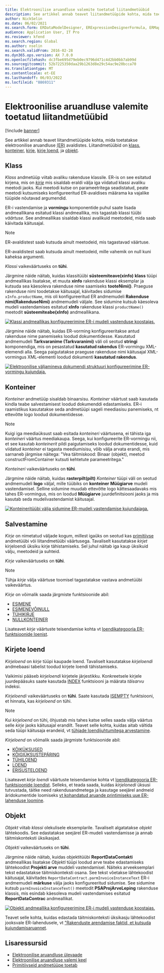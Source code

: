 ```yaml
---
title: Elektroonilise aruandluse valemite toetatud liitandmetüübid
description: See artikkel annab teavet liitandmetüüpide kohta, mida toetatakse elektroonilise aruandluse (ER) valemites.
author: NickSelin
ms.date: 06/02/2021
ms.search.form: ERDataModelDesigner, ERExpressionDesignerFormula, ERMappedFormatDesigner, ERModelMappingDesigner
audience: Application User, IT Pro
ms.reviewer: kfend
ms.search.region: Global
ms.author: nselin
ms.search.validFrom: 2016-02-28
ms.dyn365.ops.version: AX 7.0.0
ms.openlocfilehash: dc3fbe695d79eb0ec9796d471c4d2bb0bb7ab99d
ms.sourcegitcommit: 52b7225350daa29b1263d8e29c54ac9e20bcca70
ms.translationtype: MT
ms.contentlocale: et-EE
ms.lasthandoff: 06/03/2022
ms.locfileid: "8869311"
---
```

# <a name="supported-composite-data-types-for-electronic-reporting-formulas"></a>Elektroonilise aruandluse valemite toetatud liitandmetüübid

[!include [banner](../includes/banner.md)]

See artikkel annab teavet liitandmetüüpide kohta, mida toetatakse elektroonilise aruandluse [(ER)](general-electronic-reporting.md) avaldistes. Liitandmetüübid on [klass](#class), [konteiner](#container), [kirje](#record), [kirje loend](#record-list), ja [objekt](#object).

## <a name="class"></a><a name="class"></a>Klass

*Klass* andmetüüp viitab avaliku rakenduse klassile. ER-is on see esitatud kirjena, mis on [*kirje*](#record) mis sisaldab eraldi välja iga viidatud klassi avaliku meetodi jaoks. Kui meetodi kutse on parameetritega seadistatud, peate meetodi kutsumiseks konfigureeritud ER-avaldises määrama ka vajalike tüüpide nõutavad argumendid.

ER-i vastendamise ja **vormingu** komponentide puhul saate lisada andmeallikana esitatud klassi andmeallika, mis tagastab klassi tüübi *väärtuse*. See andmeallikas sisaldab klassi avalikuid meetodeid, mida saab käivitada käitusajal.

> [!NOTE]
> ER-avaldistest saab kutsuda ainult meetodeid, mis tagastavad väärtuse.
>
> ER-avaldistest saab kutsuda ainult meetodeid, mille vahemik on null kuni kaheksa argumenti.

*Klassi* vaikeväärtuseks on **tühi**.

Järgmine näide näitab, kuidas klassitüübi **süsteemiteave(xinfo)** **klass** tüüpi andmeallikas lisatakse, et muuta **xinfo** rakenduse klassi eksemplar ja kutsuda sea käesoleva rakenduse nime saamiseks **tooteNimi()**. Praeguse rakenduse nimi toodetakse käitusajal, käivitades sidumise `xInfo.productName`, mis oli konfigureeritud ER andmemudeli **Rakenduse nimi(RakenduseNimi)** andmemudeli väljale. See sidumine kutsub käesoleva mudeli vastendamises esitatud **xInfo** rakenduse klassi `productName()` meetodit **süsteemiteabe(xInfo)** andmeallikana.

[![Klassi andmeallikas konfigureerimine ER-i mudeli vastenduse koostajas.](./media/er-formula-supported-data-types-composite-class1.gif)](./media/er-formula-supported-data-types-composite-class1.gif)

Järgmine näide näitab, kuidas ER-vorming konfigureeritakse antud rakenduse nime panemiseks loodud dokumentidesse. Kasutatud andmemudeli **Tarkvaranime (Tarkvaranimi)** väli oli seotud **stringi** komponendiga, mis on pesastatud **kasutatud rakendus** ER-vormingu XML-elemendi alla. Seega paigutatakse praeguse rakenduse nimi käitusajal XML-vormingus XML-elementi loodud dokumenti **kasutatud rakendus**.

[![Elektroonilise väljamineva dokumendi struktuuri konfigureerimine ER-vormingu kujundaja.](./media/er-formula-supported-data-types-composite-class2.png)](./media/er-formula-supported-data-types-composite-class2.png)

## <a name="container"></a><a name="container"></a>Konteiner

*Konteiner* andmetüüp sisaldab binaarsisu. *Konteiner* väärtust saab kasutada kindla teabe salvestamisest loodud dokumenddi edastamiseks. ER-i raamistikus kasutatakse seda andmetüüpi sageli meediasisu panemiseks, nt ettevõtte logo loodud dokumentidesse.

> [!NOTE]
> Kuigi iga meediaüksust saab esitada *konteineri* väärtusena, ei tähista iga *konteineri* väärtus meediakaupa. Seega, kui konfigureerite ER-vormingu nii, et see kasutab *konteinerit* pildi paigutamiseks loodud dokumentidesse, kuid viidatud *konteiner* ei tagasta meediumisisu, võib välja arvata erandi, mis sarnaneb järgmise näitega: "Vea täitmiskood: Binaar (objekt), meetod constructFromContainer kutsuti kehtetute parameetritega."

*Konteineri* vaikeväärtuseks on **tühi**.

Järgmine näide näitab, kuidas **rasterpilt(pilt)** *Konteiner* tüüpi väli on seotud andmemudeli **logo** väljal, mille tüübiks on **konteiner** **Müügiarve** mudeli vastendamisel. Selline sidumine muudab ettevõtte logo kättesaadavaks mis tahes ER-vormingus, mis on loodud **Müügiarve** juurdefinitsiooni jaoks ja mis kasutab seda mudelivastendamist käitusajal.

[![Konteineritüübi välja sidumine ER-mudeli vastendamise kujundajaga.](./media/er-formula-supported-data-types-composite-container.png)](./media/er-formula-supported-data-types-composite-container.png)

## <a name="record"></a><a name="record"></a>Salvestamine

*Kirje* on nimetatud väljade kogum, millest igaüks on seotud kas [primitiivse](er-formula-supported-data-types-primitive.md) andmetüübi või liitandmetüübi väärtusega. Tavaliselt kasutatakse *kirjet* kirjeloendi üksiku kirje tähistamiseks. Sel juhul näitab iga kaup üksikuid välju, meetodeid ja suhteid.

*Kirje* vaikeväärtuseks on **tühi**.

> [!NOTE]
> Tühja *kirje* välja väärtuse toomisel tagastatakse vastava andmetüübi vaikeväärtus.

*Kirje* on võimalik saada järgmiste funktsioonide abil:

- [ESIMENE](er-functions-list-first.md)
- [ESIMENEVÕINULL](er-functions-list-firstornull.md)
- [TÜHIKIRJE](er-functions-record-emptyrecord.md)
- [NULLKONTEINER](er-functions-record-nullcontainer.md)

Lisateavet *kirje* väärtuste teisendamise kohta vt [loendikategooria ER-funktsioonide loenist](er-functions-category-list.md).

## <a name="record-list"></a><a name="record-list"></a>Kirjete loend

*Kirjeloend* on *kirje* tüüpi kaupade loend. Tavaliselt kasutatakse *kirjeloendi* andmebaasi tabelist toodud kirjete loendi tähistamiseks.

Vaikimisi pääseb *kirjeloendi* kirjetele järjestikku. Konkreetsele kirjele juurdepääsuks saate kasutada [INDEX](er-functions-list-index.md) funktsiooni ja määrata *täisarvu* indeksi.

*Kirjeloendi* vaikeväärtuseks on **tühi**. Saate kasutada [ISEMPTY](er-functions-list-isempty.md) funktsiooni, et hinnata, kas *kirjeloend* on tühi.

> [!NOTE]
> Kui *kirjeloend* on tühi, õhjustab mis tahes katse selles saada välja väärtus selle *kirje* jaoks käitusajal erandilt. Teavet selle kohta, kuidas aitab vältida seda tüüpi käitusaja erandeid, vt [tühjade loendijuhtumitega arvestamine](er-components-inspections.md#i9).

*Kirjeloend* on võimalik saada järgmiste funktsioonide abil:

- [KÕIKÜKSUSED](er-functions-list-allitems.md)
- [KÕIGIÜKSUSTEPÄRING](er-functions-list-allitemsquery.md)
- [TÜHILOEND](er-functions-list-emptylist.md)
- [LOEND](er-functions-list-list.md)
- [ERISUSTELOEND](er-functions-list-listdistinct.md)

Lisateavet *kirje loendi* väärtuste teisendamise kohta vt [loendikategooria ER-funktsioonide loendist](er-functions-category-list.md). Selleks, et teada saada, kuidas *kirjelonedi* üksusi tutvustada, täitke need rakendusandmetega ja kasutage seejärel andmeid äridokumentide loomiseks [vt kohandatud aruande printimiseks uue ER-lahenduse loomine](er-quick-start1-new-solution.md).

## <a name="object"></a><a name="object"></a>Objekt

*Objekt* viitab *klassi* olekulisele eksemplarile. Tavaliselt algatatakse *objekt* lähtekoodis. See edastatakse seejärel ER-mudeli vastendamisse ja annab täitmiskonteksti üksikasjad.

*Objekti* vaikeväärtuseks on **tühi**.

Järgmine näide näitab, kuidas objektitüübi **ReportDataContakti** andmeallikas lisatakse *Objekti* tüüpi loodud arve teabe edastamiseks lähtekoodist **Projekti arve** muddeli vastendamisel. Näiteks arveeksemplari tekst edastatakse täitmiskonteksti osana. See tekst võetakse lähtekoodist käitusajal, käivitades `ReportDataContract.parmInvoiceInstanceText` ER-i andmemudeli **märkuse** välja jaoks konfigureeritud sidumise. See sidumine kutsub `parmInvoiceInstanceText()` meetodit **PSAProjArveLeping** rakenduse klassis, mis esindab käesoleva mudeli vastendamises esitatud **ReportDataContrac** andmeallikat.

[![Objekti andmeallika konfigureerimine ER-i mudeli vastenduse koostajas.](./media/er-formula-supported-data-types-composite-object.gif)](./media/er-formula-supported-data-types-composite-object.gif)

Teavet selle kohta, kuidas edastada täitmiskonteksti üksikasju lähtekoodist jooksvale ER-lahendusele, vt ["Rakenduste arendamise faktid, et kutsuda kujundamisaruannet](er-quick-start1-new-solution.md#DevelopCustomCode).

## <a name="additional-resources"></a>Lisaressursid

- [Elektroonilise aruandluse ülevaade](general-electronic-reporting.md)
- [Elektroonilise aruandluse valemi keel](er-formula-language.md)
- [Primitiivseid andmetüüpe toetab](er-formula-supported-data-types-primitive.md)
